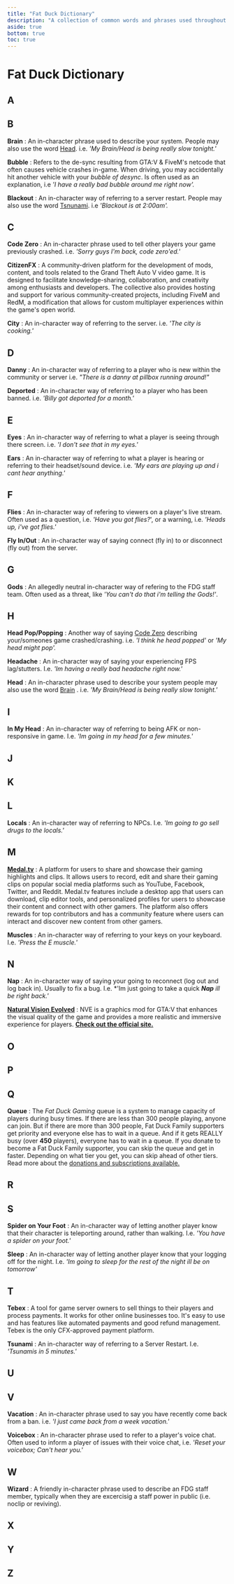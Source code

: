 ```yaml
---
title: "Fat Duck Dictionary"
description: "A collection of common words and phrases used throughout the FDG community."
aside: true
bottom: true
toc: true
---
```


# Fat Duck Dictionary

## A

## B

**Brain**
: An in-character phrase used to describe your system. People may also use the word [Head](#h). i.e. *'My Brain/Head is being really slow tonight.'*

**Bubble**
: Refers to the de-sync resulting from GTA:V & FiveM's netcode that often causes vehicle crashes in-game. When driving, you may accidentally hit another vehicle with your *bubble of desync*. Is often used as an explanation, i.e *'I have a really bad bubble around me right now'.*

**Blackout**
: An in-character way of referring to a server restart. People may also use the word [Tsnunami](#t). i.e *'Blackout is at 2:00am'.*

## C

**Code Zero**
: An in-character phrase used to tell other players your game previously crashed. i.e. *'Sorry guys I'm back, code zero'ed.'*

**CitizenFX**
: A community-driven platform for the development of mods, content, and tools related to the Grand Theft Auto V video game. It is designed to facilitate knowledge-sharing, collaboration, and creativity among enthusiasts and developers. The collective also provides hosting and support for various community-created projects, including FiveM and RedM, a modification that allows for custom multiplayer experiences within the game's open world.

**City**
: An in-character way of referring to the server. i.e. *'The city is cooking.'*

## D

**Danny**
: An in-character way of referring to a player who is new within the community or server i.e. *"There is a danny at pillbox running around!"*

**Deported**
: An in-character way of referring to a player who has been banned. i.e. *'Billy got deported for a month.'*

## E

**Eyes**
: An in-character way of referring to what a player is seeing through there screen. i.e. *'I don't see that in my eyes.'* 

**Ears**
: An in-character way of referring to what a player is hearing or referring to their headset/sound device. i.e. *'My ears are playing up and i cant hear anything.'* 

## F

**Flies**
: An in-character way of refering to viewers on a player's live stream. Often used as a question, i.e. *'Have you got flies?*', or a warning, i.e. *'Heads up, i've got flies.'*

**Fly In/Out**
: An in-character way of saying connect (fly in) to or disconnect (fly out) from the server.

## G

**Gods**
: An allegedly neutral in-character way of refering to the FDG staff team. Often used as a threat, like *'You can't do that i'm telling the Gods!'*.

## H

**Head Pop/Popping**
: Another way of saying [Code Zero](#c) describing your/someones game crashed/crashing. i.e. *'I think he head popped'* or *'My head might pop'.*

**Headache**
: An in-character way of saying your experiencing FPS lag/stutters. I.e. *'Im having a really bad headache right now.'*

**Head**
: An in-character phrase used to describe your system people may also use the word [Brain](#b) . i.e. *'My Brain/Head is being really slow tonight.'*

## I

**In My Head**
: An in-character way of referring to being AFK or non-responsive in game. I.e. *'Im going in my head for a few minutes.'*

## J

## K

## L

**Locals**
: An in-character way of referring to NPCs. I.e. *'Im going to go sell drugs to the locals.'*

## M

**[Medal.tv](https://medal.tv)**
: A platform for users to share and showcase their gaming highlights and clips. It allows users to record, edit and share their gaming clips on popular social media platforms such as YouTube, Facebook, Twitter, and Reddit. Medal.tv features include a desktop app that users can download, clip editor tools, and personalized profiles for users to showcase their content and connect with other gamers. The platform also offers rewards for top contributors and has a community feature where users can interact and discover new content from other gamers.

**Muscles**
: An in-character way of referring to your keys on your keyboard. I.e. *'Press the E muscle.'*

## N

**Nap**
: An in-character way of saying your going to reconnect (log out and log back in). Usually to fix a bug. I.e. *'Im just going to take a quick ***Nap** ill be right back.'*


**[Natural Vision Evolved](https://www.patreon.com/razedmods)**
: NVE is a graphics mod for GTA:V that enhances the visual quality of the game and provides a more realistic and immersive experience for players. [**Check out the official site.**](https://www.patreon.com/razedmods)

## O

## P

## Q

**Queue**
: The *Fat Duck Gaming* queue is a system to manage capacity of players during busy times. If there are less than 300 people playing, anyone can join. But if there are more than 300 people, Fat Duck Family supporters get priority and everyone else has to wait in a queue. And if it gets REALLY busy (over **450** players), everyone has to wait in a queue. If you donate to become a Fat Duck Family supporter, you can skip the queue and get in faster. Depending on what tier you get, you can skip ahead of other tiers. Read more about the [donations and subscriptions available.](/server-docs/administrative/donations-and-subscriptions)

## R

## S

**Spider on Your Foot**
: An in-character way of letting another player know that their character is teleporting around, rather than walking. I.e. *'You have a spider on your foot.'*

**Sleep**
: An in-character way of letting another player know that your logging off for the night. I.e. *'Im going to sleep for the rest of the night ill be on tomorrow'*

## T

**Tebex**
: A tool for game server owners to sell things to their players and process payments. It works for other online businesses too. It's easy to use and has features like automated payments and good refund management. Tebex is the only CFX-approved payment platform.

**Tsunami**
: An in-character way of referring to a Server Restart. I.e. *'Tsunamis in 5 minutes.'*

## U

## V

**Vacation**
: An in-character phrase used to say you have recently come back from a ban. i.e. *'I just came back from a week vacation.'*

**Voicebox**
: An in-character phrase used to refer to a player's voice chat. Often used to inform a player of issues with their voice chat, i.e. *'Reset your voicebox; Can't hear you.'*

## W

**Wizard**
: A friendly in-character phrase used to describe an FDG staff member, typically when they are excercisig a staff power in public (i.e. noclip or reviving).

## X

## Y

## Z
